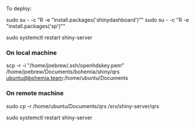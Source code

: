 To deploy:

sudo su - -c "R -e \"install.packages('shinydashboard')\""
sudo su - -c "R -e \"install.packages('sp')\""

sudo systemctl restart shiny-server


### On local machine

scp -r -i "/home/joebrew/.ssh/openhdskey.pem" /home/joebrew/Documents/bohemia/shiny/qrs ubuntu@bohemia.team:/home/ubuntu/Documents


### On remote machine

sudo cp -r /home/ubuntu/Documents/qrs /srv/shiny-server/qrs

sudo systemctl restart shiny-server
